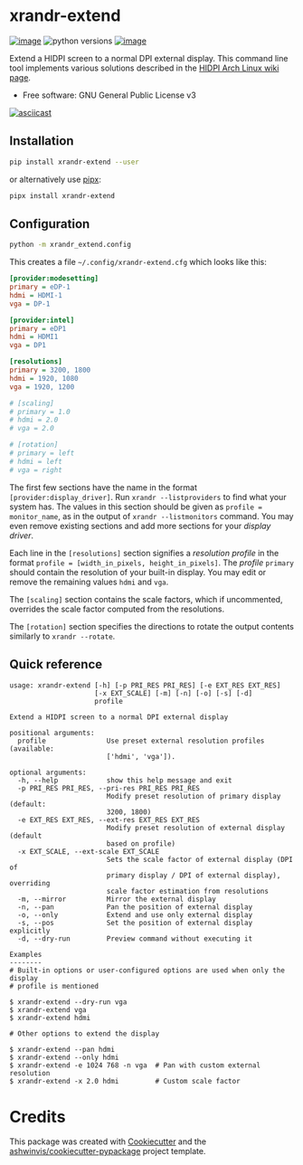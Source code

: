 xrandr-extend
=============


[![image](https://img.shields.io/pypi/v/xrandr_extend.svg)](https://pypi.python.org/pypi/xrandr_extend)
![python versions](https://img.shields.io/pypi/pyversions/xrandr-extend.svg)
[![image](https://img.shields.io/travis/ashwinvis/xrandr-extend.svg)](https://travis-ci.org/ashwinvis/xrandr-extend)

Extend a HIDPI screen to a normal DPI external display. This command line tool
implements various solutions described in the [HIDPI Arch Linux wiki
page](https://wiki.archlinux.org/index.php/HiDPI#Multiple_displays).

* Free software: GNU General Public License v3

[![asciicast](https://asciinema.org/a/mauTEQ1eHLajl2TiF0ZEH5k3X.svg)](https://asciinema.org/a/mauTEQ1eHLajl2TiF0ZEH5k3X)

## Installation

```sh
pip install xrandr-extend --user
```

or alternatively use [pipx](https://pipxproject.github.io/pipx/docs/):

```sh
pipx install xrandr-extend
```

## Configuration
```sh
python -m xrandr_extend.config
```
This creates a file `~/.config/xrandr-extend.cfg` which looks like this:

```ini
[provider:modesetting]
primary = eDP-1
hdmi = HDMI-1
vga = DP-1

[provider:intel]
primary = eDP1
hdmi = HDMI1
vga = DP1

[resolutions]
primary = 3200, 1800
hdmi = 1920, 1080
vga = 1920, 1200

# [scaling]
# primary = 1.0
# hdmi = 2.0
# vga = 2.0

# [rotation]
# primary = left
# hdmi = left
# vga = right
```

The first few sections have the name in the format `[provider:display_driver]`.
Run `xrandr --listproviders` to find what your system has. The values in this
section should be given as `profile = monitor_name`, as in the output of
`xrandr --listmonitors` command. You may even remove existing sections and
add more sections for your *display driver*.

Each line in the `[resolutions]` section signifies a *resolution profile* in
the format `profile = [width_in_pixels, height_in_pixels]`.  The *profile*
`primary` should contain the resolution of your built-in display.  You may edit
or remove the remaining values `hdmi` and `vga`.

The `[scaling]` section contains the scale factors, which if uncommented,
overrides the scale factor computed from the resolutions.

The `[rotation]` section specifies the directions to rotate the output contents
similarly to `xrandr --rotate`.

## Quick reference

```console
usage: xrandr-extend [-h] [-p PRI_RES PRI_RES] [-e EXT_RES EXT_RES]
                     [-x EXT_SCALE] [-m] [-n] [-o] [-s] [-d]
                     profile

Extend a HIDPI screen to a normal DPI external display

positional arguments:
  profile               Use preset external resolution profiles (available:
                        ['hdmi', 'vga']).

optional arguments:
  -h, --help            show this help message and exit
  -p PRI_RES PRI_RES, --pri-res PRI_RES PRI_RES
                        Modify preset resolution of primary display (default:
                        3200, 1800)
  -e EXT_RES EXT_RES, --ext-res EXT_RES EXT_RES
                        Modify preset resolution of external display (default
                        based on profile)
  -x EXT_SCALE, --ext-scale EXT_SCALE
                        Sets the scale factor of external display (DPI of
                        primary display / DPI of external display), overriding
                        scale factor estimation from resolutions
  -m, --mirror          Mirror the external display
  -n, --pan             Pan the position of external display
  -o, --only            Extend and use only external display
  -s, --pos             Set the position of external display explicitly
  -d, --dry-run         Preview command without executing it

Examples
--------
# Built-in options or user-configured options are used when only the display
# profile is mentioned

$ xrandr-extend --dry-run vga
$ xrandr-extend vga
$ xrandr-extend hdmi

# Other options to extend the display

$ xrandr-extend --pan hdmi
$ xrandr-extend --only hdmi
$ xrandr-extend -e 1024 768 -n vga  # Pan with custom external resolution
$ xrandr-extend -x 2.0 hdmi         # Custom scale factor
```

# Credits

This package was created with
[Cookiecutter](https://github.com/audreyr/cookiecutter) and the
[ashwinvis/cookiecutter-pypackage](https://github.com/ashwinvis/cookiecutter-pypackage)
project template.
